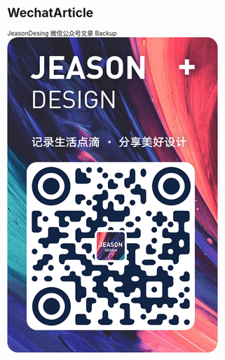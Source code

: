 # WechatArticle

JeasonDesing 微信公众号文章 Backup
<br/>
![公众号二维码](https://raw.githubusercontent.com/Jeason0228/WechatArticle/master/images/mp_qrcode.png)
